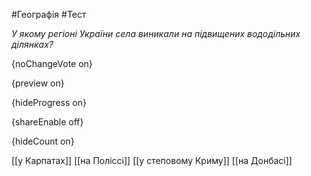 #Географія #Тест

*У якому регіоні України села виникали на підвищених вододільних ділянках?*

{noChangeVote on}

{preview on}

{hideProgress on}

{shareEnable off}

{hideCount on}

[[у Карпатах]]
[[на Поліссі]]
[[у степовому Криму]]
[[на Донбасі]]
